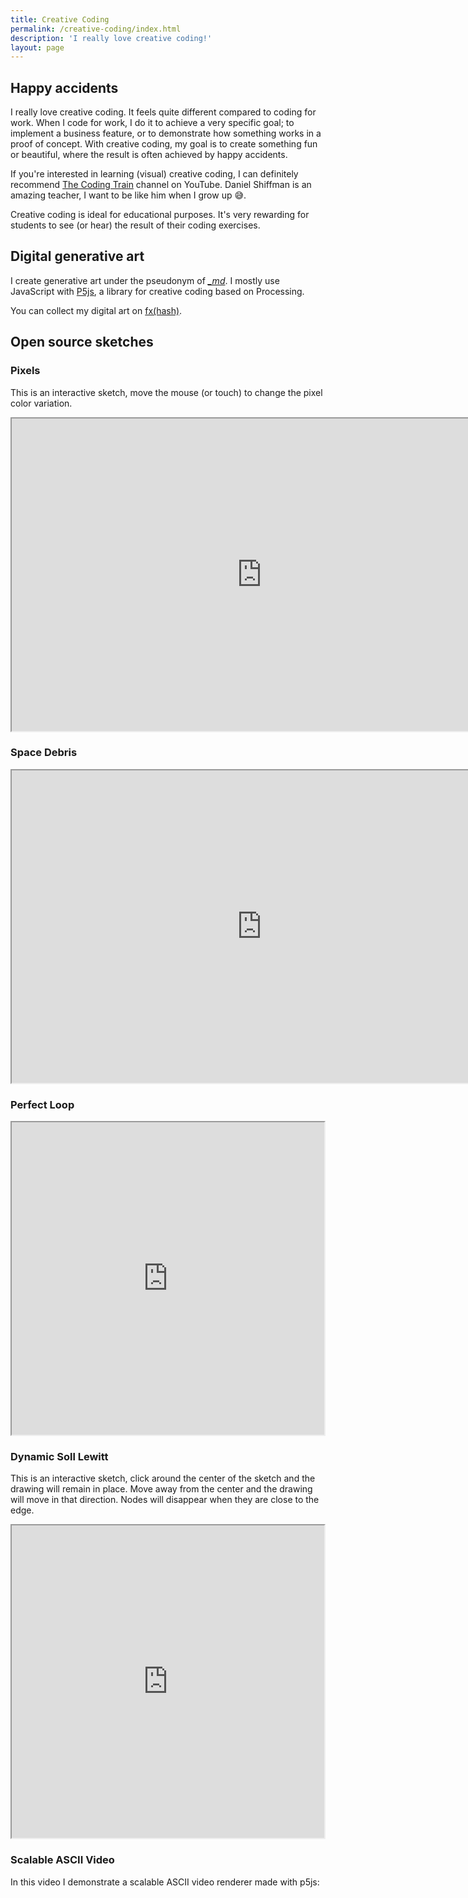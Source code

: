 ```yaml
---
title: Creative Coding
permalink: /creative-coding/index.html
description: 'I really love creative coding!'
layout: page
---
```


## Happy accidents

I really love creative coding. It feels quite different compared to coding for work. When I code for work, I do it to achieve a very specific goal; to implement a business feature, or to demonstrate how something works in a proof of concept. With creative coding, my goal is to create something fun or beautiful, where the result is often achieved by happy accidents.

If you're interested in learning (visual) creative coding, I can definitely recommend [The Coding Train](https://www.youtube.com/c/TheCodingTrain) channel on YouTube. Daniel Shiffman is an amazing teacher, I want to be like him when I grow up 😅.

Creative coding is ideal for educational purposes. It's very rewarding for students to see (or hear) the result of their coding exercises.

## Digital generative art

I create generative art under the pseudonym of _[_md](https://www.fxhash.xyz/u/_md)_. I mostly use JavaScript with [P5js](https://p5js.org/), a library for creative coding based on Processing.

You can collect my digital art on [fx(hash)](https://www.fxhash.xyz/u/_md).

## Open source sketches

### Pixels

This is an interactive sketch, move the mouse (or touch) to change the pixel color variation.

<iframe src="https://openprocessing.org/sketch/2137654/embed/" width=800 height=500></iframe>

### Space Debris

<iframe src="https://openprocessing.org/sketch/2121413/embed/" width="800" height="500"></iframe>

### Perfect Loop

<iframe src="https://openprocessing.org/sketch/1923671/embed/" width="500" height="500"></iframe>

### Dynamic Soll Lewitt

This is an interactive sketch, click around the center of the sketch and the drawing will remain in place. Move away from the center and the drawing will move in that direction. Nodes will disappear when they are close to the edge.

<iframe src="https://openprocessing.org/sketch/1431396/embed/" width="500" height="500"></iframe>

### Scalable ASCII Video

In this video I demonstrate a scalable ASCII video renderer made with p5js:

<div><custom-youtube @slug="x0x-tvZJLfw" @label="Creative Coding with p5js: Scalable ASCII Video"> </custom-youtube></div>

